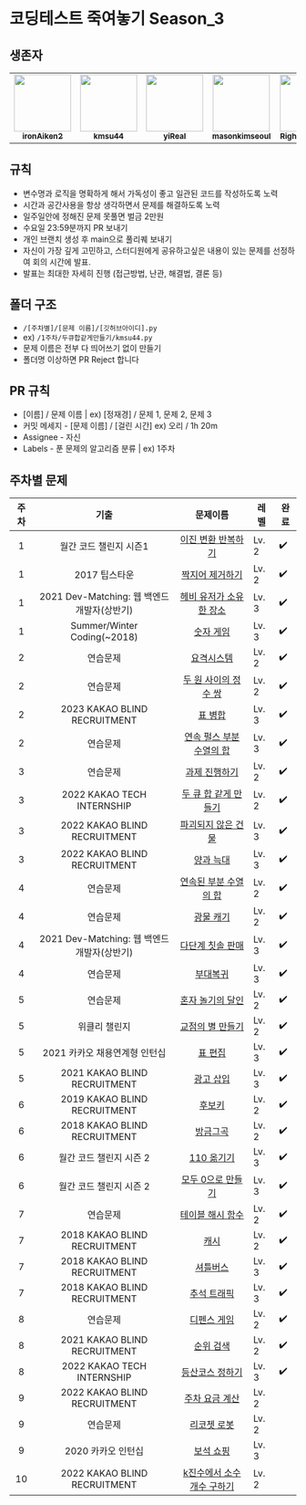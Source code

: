 # 코딩테스트 죽여놓기 Season_3

## 생존자

<table>
<tr>
<td align="center"><a href="https://github.com/ironAiken2"><img src="https://avatars.githubusercontent.com/u/51399982?v=4" width="100px;" alt=""/><br /><sub><b>ironAiken2</b></sub></a></td>
<td align="center"><a href="https://github.com/kmsu44"><img src="https://avatars.githubusercontent.com/u/45655623?v=4" width="100px;" alt=""/><br /><sub><b>kmsu44</b></sub></a></td>
<td align="center"><a href="https://github.com/yiReal"><img src="https://avatars.githubusercontent.com/u/116516376?v=4" width="100px;" alt=""/><br /><sub><b>yiReal</b></sub></a></td>
<td align="center"><a href="https://github.com/masonkimseoul"><img src="https://avatars.githubusercontent.com/u/87306418?v=4" width="100px;" alt=""/><br /><sub><b>masonkimseoul</b></sub></a></td>
<td align="center"><a href="https://github.com/RightHennessy"><img src="https://avatars.githubusercontent.com/u/88828858?v=4" width="100px;" alt=""/><br /><sub><b>RightHennessy</b></sub></a></td>
<td align="center"><a href="https://github.com/therealjamesjung"><img src="https://avatars.githubusercontent.com/u/39877377?v=4" width="100px;" alt=""/><br /><sub><b>therealjamesjung</b></sub></a></td>
</tr>
</table>

## 규칙

-   변수명과 로직을 명확하게 해서 가독성이 좋고 일관된 코드를 작성하도록 노력
-   시간과 공간사용을 항상 생각하면서 문제를 해결하도록 노력
-   일주일안에 정해진 문제 못풀면 벌금 2만원
-   수요일 23:59분까지 PR 보내기
-   개인 브랜치 생성 후 main으로 풀리퀘 보내기
-   자신이 가장 깊게 고민하고, 스터디원에게 공유하고싶은 내용이 있는 문제를 선정하여 회의 시간에 발표.
-   발표는 최대한 자세히 진행 (접근방법, 난관, 해결법, 결론 등)

## 폴더 구조

-   `/[주차별]/[문제 이름]/[깃허브아이디].py`
-   ex) `/1주차/두큐합같게만들기/kmsu44.py`
-   문제 이름은 전부 다 띄어쓰기 없이 만들기
-   폴더명 이상하면 PR Reject 합니다

## PR 규칙

-   [이름] / 문제 이름 | ex) [정재경] / 문제 1, 문제 2, 문제 3
-   커밋 메세지 - [문제 이름] / [걸린 시간] ex) 오리 / 1h 20m
-   Assignee - 자신
-   Labels - 푼 문제의 알고리즘 분류 | ex) 1주차

## 주차별 문제

| 주차 |                    기출                     |                                           문제이름                                            | 레벨  | 완료 |
| :--: | :-----------------------------------------: | :-------------------------------------------------------------------------------------------: | ----- | ---- |
|  1   |           월간 코드 챌린지 시즌1            |     [이진 변환 반복하기](https://school.programmers.co.kr/learn/courses/30/lessons/70129)     | Lv. 2 | ✔️   |
|  1   |                2017 팁스타운                |      [짝지어 제거하기](https://school.programmers.co.kr/learn/courses/30/lessons/12973)       | Lv. 2 | ✔️   |
|  1   | 2021 Dev-Matching: 웹 백엔드 개발자(상반기) |  [헤비 유저가 소유한 장소](https://school.programmers.co.kr/learn/courses/30/lessons/77487)   | Lv. 3 | ✔️   |
|  1   |         Summer/Winter Coding(~2018)         |         [숫자 게임](https://school.programmers.co.kr/learn/courses/30/lessons/12987)          | Lv. 3 | ✔️   |
|  2   |                  연습문제                   |        [요격시스템](https://school.programmers.co.kr/learn/courses/30/lessons/181188)         | Lv. 2 | ✔️   |
|  2   |                  연습문제                   |   [두 원 사이의 정수 쌍](https://school.programmers.co.kr/learn/courses/30/lessons/181187)    | Lv. 2 | ✔️   |
|  2   |        2023 KAKAO BLIND RECRUITMENT         |          [표 병합](https://school.programmers.co.kr/learn/courses/30/lessons/150366)          | Lv. 3 | ✔️   |
|  2   |                  연습문제                   | [연속 펄스 부분 수열의 합](https://school.programmers.co.kr/learn/courses/30/lessons/161988)  | Lv. 3 | ✔️   |
|  3   |                  연습문제                   |       [과제 진행하기](https://school.programmers.co.kr/learn/courses/30/lessons/176962)       | Lv. 2 | ✔️   |
|  3   |         2022 KAKAO TECH INTERNSHIP          |   [두 큐 합 같게 만들기](https://school.programmers.co.kr/learn/courses/30/lessons/118667)    | Lv. 2 | ✔️   |
|  3   |        2022 KAKAO BLIND RECRUITMENT         |     [파괴되지 않은 건물](https://school.programmers.co.kr/learn/courses/30/lessons/92344)     | Lv. 3 | ✔️   |
|  3   |        2022 KAKAO BLIND RECRUITMENT         |         [양과 늑대](https://school.programmers.co.kr/learn/courses/30/lessons/92343)          | Lv. 3 | ✔️   |
|  4   |                  연습문제                   |   [연속된 부분 수열의 합](https://school.programmers.co.kr/learn/courses/30/lessons/178870)   | Lv. 2 | ✔️   |
|  4   |                  연습문제                   |         [광물 캐기](https://school.programmers.co.kr/learn/courses/30/lessons/172927)         | Lv. 2 | ✔️   |
|  4   | 2021 Dev-Matching: 웹 백엔드 개발자(상반기) |      [다단계 칫솔 판매](https://school.programmers.co.kr/learn/courses/30/lessons/77486)      | Lv. 3 | ✔️   |
|  4   |                  연습문제                   |         [부대복귀](https://school.programmers.co.kr/learn/courses/30/lessons/132266)          | Lv. 3 | ✔️   |
|  5   |                  연습문제                   |     [혼자 놀기의 달인](https://school.programmers.co.kr/learn/courses/30/lessons/131130)      | Lv. 2 | ✔️   |
|  5   |                위클리 챌린지                |      [교점의 별 만들기](https://school.programmers.co.kr/learn/courses/30/lessons/87377)      | Lv. 2 | ✔️   |
|  5   |        2021 카카오 채용연계형 인턴십        |          [표 편집](https://school.programmers.co.kr/learn/courses/30/lessons/81303)           | Lv. 3 | ✔️   |
|  5   |        2021 KAKAO BLIND RECRUITMENT         |         [광고 삽입](https://school.programmers.co.kr/learn/courses/30/lessons/72414)          | Lv. 3 | ✔️   |
|  6   |        2019 KAKAO BLIND RECRUITMENT         |           [후보키](https://school.programmers.co.kr/learn/courses/30/lessons/42890)           | Lv. 2 | ✔️   |
|  6   |        2018 KAKAO BLIND RECRUITMENT         |          [방금그곡](https://school.programmers.co.kr/learn/courses/30/lessons/17683)          | Lv. 2 | ✔️   |
|  6   |           월간 코드 챌린지 시즌 2           |         [110 옮기기](https://school.programmers.co.kr/learn/courses/30/lessons/77886)         | Lv. 3 | ✔️   |
|  6   |           월간 코드 챌린지 시즌 2           |     [모두 0으로 만들기](https://school.programmers.co.kr/learn/courses/30/lessons/76503)      | Lv. 3 | ✔️   |
|  7   |                  연습문제                   |     [테이블 해시 함수](https://school.programmers.co.kr/learn/courses/30/lessons/147354)      | Lv. 2 | ✔️   |
|  7   |        2018 KAKAO BLIND RECRUITMENT         |            [캐시](https://school.programmers.co.kr/learn/courses/30/lessons/17680)            | Lv. 2 | ✔️   |
|  7   |        2018 KAKAO BLIND RECRUITMENT         |          [셔틀버스](https://school.programmers.co.kr/learn/courses/30/lessons/17678)          | Lv. 3 | ✔️   |
|  7   |        2018 KAKAO BLIND RECRUITMENT         |        [추석 트래픽](https://school.programmers.co.kr/learn/courses/30/lessons/17676)         | Lv. 3 | ✔️   |
|  8   |                  연습문제                   |        [디펜스 게임](https://school.programmers.co.kr/learn/courses/30/lessons/142085)        | Lv. 2 | ✔️   |
|  8   |        2021 KAKAO BLIND RECRUITMENT         |         [순위 검색](https://school.programmers.co.kr/learn/courses/30/lessons/72412)          | Lv. 2 | ✔️   |
|  8   |         2022 KAKAO TECH INTERNSHIP          |      [등산코스 정하기](https://school.programmers.co.kr/learn/courses/30/lessons/118669)      | Lv. 3 | ✔️   |
|  9   |        2022 KAKAO BLIND RECRUITMENT         |       [주차 요금 계산](https://school.programmers.co.kr/learn/courses/30/lessons/92341)       | Lv. 2 |      |
|  9   |                  연습문제                   |        [리코쳇 로봇](https://school.programmers.co.kr/learn/courses/30/lessons/169199)        | Lv. 2 |      |
|  9   |             2020 카카오 인턴십              |         [보석 쇼핑](https://school.programmers.co.kr/learn/courses/30/lessons/67258)          | Lv. 3 |      |
|  10  |        2022 KAKAO BLIND RECRUITMENT         | [k진수에서 소수 개수 구하기](https://school.programmers.co.kr/learn/courses/30/lessons/92335) | Lv. 2 |      |
